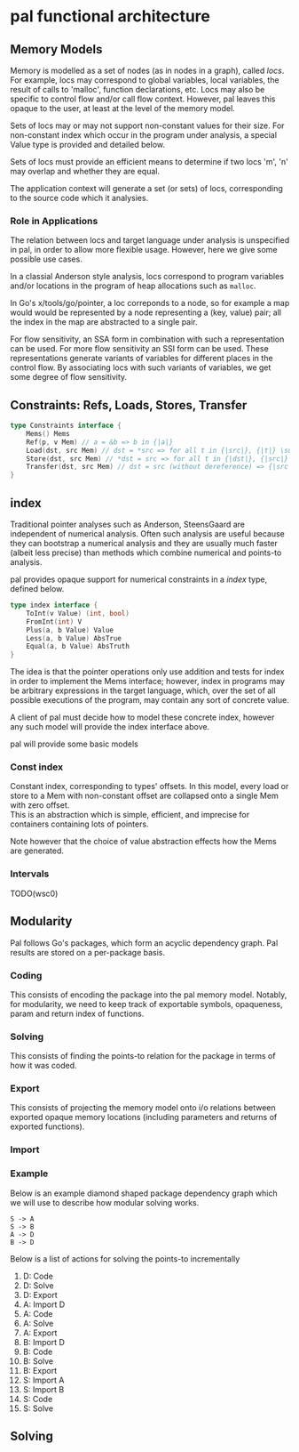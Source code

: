 # pal functional architecture


## Memory Models

Memory is modelled as a set of nodes (as in nodes in a graph), called _locs_.
For example, locs may correspond to global variables, local variables, the
result of calls to 'malloc', function declarations, etc.  Locs may also be
specific to control flow and/or call flow context.  However, pal leaves this
opaque to the user, at least at the level of the memory model.

Sets of locs may or may not support non-constant values for their size.  For non-constant
index which occur in the program under analysis, a special Value type is provided and
detailed below.

Sets of locs must provide an efficient means to determine if two locs 'm', 'n' may overlap
and whether they are equal.

The application context will generate a set (or sets) of locs, corresponding to
the source code which it analysies.

### Role in Applications

The relation between locs and target language under analysis is unspecified in pal,
in order to allow more flexible usage.  However, here we give some possible use cases.

In a classial Anderson style analysis, locs correspond to program variables
and/or locations in the program of heap allocations such as `malloc`.   

In Go's x/tools/go/pointer, a loc correponds to a node, so for example a 
map would would be represented by a node representing a (key, value) pair;
all the index in the map are abstracted to a single pair.

For flow sensitivity, an SSA form in combination with such a representation
can be used.  For more flow sensitivity an SSI form can be used.  These
representations generate variants of variables for different places in the
control flow.  By associating locs with such variants of variables, we
get some degree of flow sensitivity.


## Constraints: Refs, Loads, Stores, Transfer

```go
type Constraints interface {
	Mems() Mems
	Ref(p, v Mem) // a = &b => b in {|a|} 
	Load(dst, src Mem) // dst = *src => for all t in {|src|}, {|t|} \subseteq {|dst|}
	Store(dst, src Mem) // *dst = src => for all t in {|dst|}, {|src|} \subseteq {|t|}
	Transfer(dst, src Mem) // dst = src (without dereference) => {|src|} \subseteq {|dst|}
}
```

## index

Traditional pointer analyses such as Anderson, SteensGaard are independent of
numerical analysis.  Often such analysis are useful because they can bootstrap a
numerical analysis and they are usually much faster (albeit less precise) than
methods which combine numerical and points-to analysis.

pal provides opaque support for numerical constraints in a _index_ type, defined
below.

```go
type index interface {
	ToInt(v Value) (int, bool)
	FromInt(int) V
	Plus(a, b Value) Value
	Less(a, b Value) AbsTrue
	Equal(a, b Value) AbsTruth
}
```


The idea is that the pointer operations only use addition and tests for 
index in order to implement the Mems interface; however, index in programs
may be arbitrary expressions in the target language, which, over the 
set of all possible executions of the program, may contain any sort of
concrete value.  

A client of pal must decide how to model these concrete index, however any such
model will provide the index interface above.

pal will provide some basic models

### Const index

Constant index, corresponding to types\' offsets.  In this model, every load or store
to a Mem with non-constant offset are collapsed onto a single Mem with zero offset.  
This is an abstraction which is simple, efficient, and imprecise for containers
containing lots of pointers.  

Note however that the choice of value abstraction effects how the Mems are
generated.

### Intervals

TODO(wsc0)

## Modularity

Pal follows Go's packages, which form an acyclic dependency graph.  Pal
results are stored on a per-package basis.


### Coding

This consists of encoding the package into the pal memory model.
Notably, for modularity, we need to keep track of exportable
symbols, opaqueness, param and return index of functions.

### Solving

This consists of finding the points-to relation for the package
in terms of how it was coded.

### Export

This consists of projecting the memory model onto i/o relations
between exported opaque memory locations (including parameters
and returns of exported functions).

### Import


### Example

Below is an example diamond 
shaped package dependency graph which we will use to describe how
modular solving works.

```
S -> A
S -> B
A -> D
B -> D
```
Below is a list of actions for solving the points-to 
incrementally


1. D: Code 
1. D: Solve
1. D: Export
1. A: Import D
1. A: Code
1. A: Solve
1. A: Export
1. B: Import D
1. B: Code
1. B: Solve
1. B: Export
1. S: Import A
1. S: Import B
1. S: Code
1. S: Solve




## Solving



